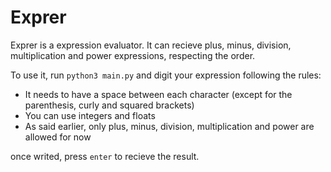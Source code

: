 # Exprer

Exprer is a expression evaluator. It can recieve plus, minus,
division, multiplication and power expressions, respecting the order.

To use it, run `python3 main.py` and digit your expression following the rules:

- It needs to have a space between each character (except for the parenthesis, curly and squared brackets)
- You can use integers and floats
- As said earlier, only plus, minus, division, multiplication and power are allowed for now

once writed, press `enter` to recieve the result.

